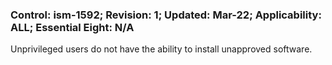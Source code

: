 ### Control: ism-1592; Revision: 1; Updated: Mar-22; Applicability: ALL; Essential Eight: N/A
<p>Unprivileged users do not have the ability to install unapproved software.</p>